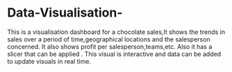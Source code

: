 # Data-Visualisation-
This is a visualisation dashboard for a chocolate sales,It shows the trends in sales over a period of time,geographical locations and the salesperson concerned. It also shows profit per salesperson,teams,etc. Also it has a slicer that can be applied . This visual is interactive and data can be added to update visuals in real time.

